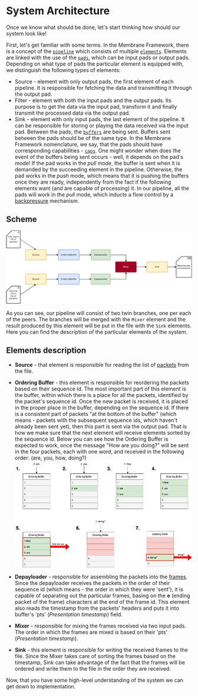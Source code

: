 # System Architecture

Once we know what should be done, let's start thinking how should our system look like!

First, let's get familiar with some terms. In the Membrane Framework, there is a concept of the [`pipeline`](../glossary/glossary.md#pipeline) which consists of multiple [`elements`](../glossary/glossary.md#element). Elements are linked with the use of the [`pads`](../glossary/glossary.md#pad), which can be input pads or output pads.
Depending on what type of pads the particular element is equipped with, we distinguish the following types of elements:

- Source - element with only output pads, the first element of each pipeline. It is responsible for fetching the data and transmitting it through the output pad.
- Filter - element with both the input pads and the output pads. Its purpose is to get the data via the input pad, transform it and finally transmit the processed data via the output pad.
- Sink - element with only input pads, the last element of the pipeline. It can be responsible for storing or playing the data received via the input pad.
  Between the pads, the [`buffers`](../glossary/glossary.md#buffer) are being sent.
  Buffers sent between the pads should be of the same type. In the Membrane Framework nomenclature, we say, that the pads should have corresponding capabilities - [`caps`](../glossary/glossary.md#caps).
  One might wonder when does the event of the buffers being sent occurs - well, it depends on the pad's mode!
  If the pad works in the *pull* mode, the buffer is sent when it is demanded by the succeeding element in the pipeline.
  Otherwise, the pad works in the *push* mode, which means that it is pushing the buffers once they are ready, independently from the fact if the following elements want (and are capable of processing) it.
  In our pipeline, all the pads will work in the *pull* mode, which inducts a flow control by a [backpressure](https://medium.com/@jayphelps/backpressure-explained-the-flow-of-data-through-software-2350b3e77ce7) mechanism.

## Scheme

![Pipeline scheme](assets/images/basic_pipeline.png)

As you can see, our pipeline will consist of two twin branches, one per each of the peers. The branches will be merged with the `Mixer` element and the result produced by this element will be put in the file with the `Sink` elements.
Here you can find the description of the particular elements of the system.

## Elements description

- **Source** - that element is responsible for reading the list of [packets](../glossary/glossary.md#packet) from the file.
- **Ordering Buffer** - this element is responsible for reordering the packets based on their sequence id. The most important part of this element is the buffer, within which there is a place for all the packets, identified by the packet's sequence id. Once the new packet is received, it is placed in the proper place in the buffer, depending on the sequence id. If there is a consistent part of packets "at the bottom of the buffer" (which means - packets with the subsequent sequence ids, which haven't already been sent yet), then this part is sent via the output pad. That is how we make sure that the next element will receive elements sorted by the sequence id.
  Below you can see how the Ordering Buffer is expected to work, once the message "How are you doing?" will be sent in the four packets, each with one word, and received in the following order: (are, you, how, doing?) <br>
  ![Ordering Buffer](assets/images/ordering_buffer.drawio.png) <br>
  
- **Depayloader** - responsible for assembling the packets into the [frames](../glossary/glossary.md#frame). Since the depayloader receives the packets in the order of their sequence id (which means - the order in which they were 'sent'), it is capable of separating out the particular frames, basing on the **e** (ending packet of the frame) characters at the end of the frame id. This element also reads the timestamp from the packets' headers and puts it into buffer's 'pts' (*Presentation timestamp*) field.
- **Mixer** - responsible for mixing the frames received via two input pads. The order in which the frames are mixed is based on their 'pts' (*Presentation timestamp*).
- **Sink** - this element is responsible for writing the received frames to the file. Since the Mixer takes care of sorting the frames based on the timestamp, Sink can take advantage of the fact that the frames will be ordered and write them to the file in the order they are received.

Now, that you have some high-level understanding of the system we can get down to implementation.
